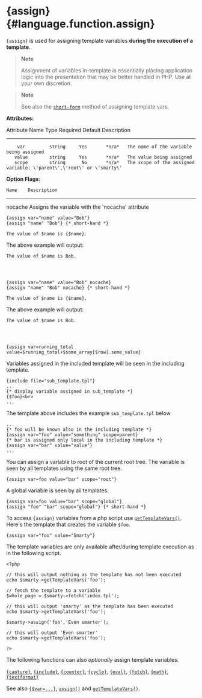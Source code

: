 {assign} {#language.function.assign}
========

`{assign}` is used for assigning template variables **during the
execution of a template**.

> **Note**
>
> Assignment of variables in-template is essentially placing application
> logic into the presentation that may be better handled in PHP. Use at
> your own discretion.

> **Note**
>
> See also the [`short-form`](#language.function.shortform.assign)
> method of assigning template vars.

**Attributes:**

   Attribute Name    Type    Required   Default  Description
  ---------------- -------- ---------- --------- -----------------------------------------------------------------------
        var         string     Yes       *n/a*   The name of the variable being assigned
       value        string     Yes       *n/a*   The value being assigned
       scope        string      No       *n/a*   The scope of the assigned variable: \'parent\',\'root\' or \'smarty\'

**Option Flags:**

    Name    Description
  --------- -----------------------------------------------------
   nocache  Assigns the variable with the \'nocache\' attribute


    {assign var="name" value="Bob"}
    {assign "name" "Bob"} {* short-hand *}

    The value of $name is {$name}.

      

The above example will output:


    The value of $name is Bob.

      


    {assign var="name" value="Bob" nocache}
    {assign "name" "Bob" nocache} {* short-hand *}

    The value of $name is {$name}.

      

The above example will output:


    The value of $name is Bob.

      


    {assign var=running_total value=$running_total+$some_array[$row].some_value}

      

Variables assigned in the included template will be seen in the
including template.


    {include file="sub_template.tpl"}
    ...
    {* display variable assigned in sub_template *}
    {$foo}<br>
    ...

      

The template above includes the example `sub_template.tpl` below


    ...
    {* foo will be known also in the including template *}
    {assign var="foo" value="something" scope=parent}
    {* bar is assigned only local in the including template *}
    {assign var="bar" value="value"}
    ...

You can assign a variable to root of the current root tree. The variable
is seen by all templates using the same root tree.


    {assign var=foo value="bar" scope="root"}

      

A global variable is seen by all templates.


    {assign var=foo value="bar" scope="global"}
    {assign "foo" "bar" scope="global"} {* short-hand *}

      

To access `{assign}` variables from a php script use
[`getTemplateVars()`](#api.get.template.vars). Here\'s the template that
creates the variable `$foo`.


    {assign var="foo" value="Smarty"}

The template variables are only available after/during template
execution as in the following script.


    <?php

    // this will output nothing as the template has not been executed
    echo $smarty->getTemplateVars('foo');

    // fetch the template to a variable
    $whole_page = $smarty->fetch('index.tpl');

    // this will output 'smarty' as the template has been executed
    echo $smarty->getTemplateVars('foo');

    $smarty->assign('foo','Even smarter');

    // this will output 'Even smarter'
    echo $smarty->getTemplateVars('foo');

    ?>

The following functions can also *optionally* assign template variables.

[`{capture}`](#language.function.capture),
[`{include}`](#language.function.include),
[`{counter}`](#language.function.counter),
[`{cycle}`](#language.function.cycle),
[`{eval}`](#language.function.eval),
[`{fetch}`](#language.function.fetch),
[`{math}`](#language.function.math),
[`{textformat}`](#language.function.textformat)

See also [`{$var=...}`](#language.function.shortform.assign),
[`assign()`](#api.assign) and
[`getTemplateVars()`](#api.get.template.vars).
